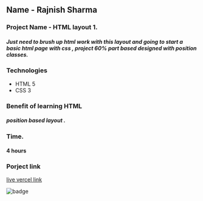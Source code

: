 ## Name - Rajnish Sharma 

### Project Name - HTML layout 1.

##### Just need to brush up html work with this layout and going to start a basic html page with css , project 60% part based designed with position classes.
### Technologies
- HTML 5
- CSS 3
 
### Benefit of learning HTML
##### position based layout .

### Time.
#### 4 hours

### Porject link
[live vercel link](https://html-css-projects-roan.vercel.app/)

![badge](https://img.shields.io/badge/HTML-CSS-blue)
